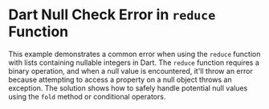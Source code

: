 # Dart Null Check Error in `reduce` Function
This example demonstrates a common error when using the `reduce` function with lists containing nullable integers in Dart. The `reduce` function requires a binary operation, and when a null value is encountered, it'll throw an error because attempting to access a property on a null object throws an exception.  The solution shows how to safely handle potential null values using the `fold` method or conditional operators.